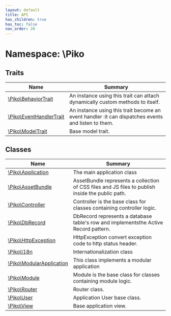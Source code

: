 ```yaml
---
layout: default
title: API
has_children: true
has_toc: false
nav_order: 20
---
```


# Namespace: \Piko

## Traits

| Name | Summary |
| ---- | ------- |
| [\Piko\BehaviorTrait](BehaviorTrait.md) | An instance using this trait can attach dynamically custom methods to itself. |
| [\Piko\EventHandlerTrait](EventHandlerTrait.md) | An instance using this trait become an event handler :it can dispatches events and listen to them. |
| [\Piko\ModelTrait](ModelTrait.md) | Base model trait. |


## Classes

| Name | Summary |
| ---- | ------- |
| [\Piko\Application](Application.md) | The main application class |
| [\Piko\AssetBundle](AssetBundle.md) | AssetBundle represents a collection of CSS files and JS files to publish inside the public path. |
| [\Piko\Controller](Controller.md) | Controller is the base class for classes containing controller logic. |
| [\Piko\DbRecord](DbRecord.md) | DbRecord represents a database table&#039;s row and implementsthe Active Record pattern. |
| [\Piko\HttpException](HttpException.md) | HttpException convert exception code to http status header. |
| [\Piko\I18n](I18n.md) | Internationalization class |
| [\Piko\ModularApplication](ModularApplication.md) | This class implements a modular application |
| [\Piko\Module](Module.md) | Module is the base class for classes containing module logic. |
| [\Piko\Router](Router.md) | Router class. |
| [\Piko\User](User.md) | Application User base class. |
| [\Piko\View](View.md) | Base application view. |

